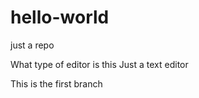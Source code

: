 # hello-world
just a repo

What type of editor is this
Just a text editor

This is the first branch

